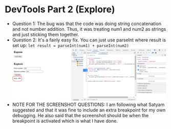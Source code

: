 # DevTools Part 2 (Explore)

- Question 1: The bug was that the code was doing string concatenation and not number addition. Thus, it was treating num1 and num2 as strings and just sticking them together.
- Question 2: It's a fairly easy fix. You can just use parseInt where result is set up: `let result = parseInt(num1) + parseInt(num2)` <br>
  ![](fix.png)
- NOTE FOR THE SCREENSHOT QUESTIONS: I am following what Satyam suggested and that it was fine to include an extra breakpoint for my own debugging. He also said that the screenshot should be when the breakpoint is activated which is what I have done.